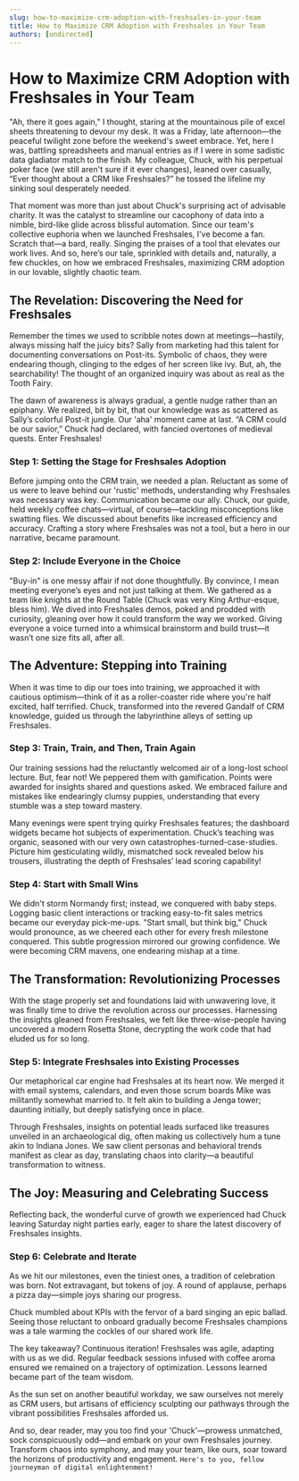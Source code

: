 ```yaml
---
slug: how-to-maximize-crm-adoption-with-freshsales-in-your-team
title: How to Maximize CRM Adoption with Freshsales in Your Team
authors: [undirected]
---
```



# How to Maximize CRM Adoption with Freshsales in Your Team

"Ah, there it goes again," I thought, staring at the mountainous pile of excel sheets threatening to devour my desk. It was a Friday, late afternoon—the peaceful twilight zone before the weekend's sweet embrace. Yet, here I was, battling spreadsheets and manual entries as if I were in some sadistic data gladiator match to the finish. My colleague, Chuck, with his perpetual poker face (we still aren't sure if it ever changes), leaned over casually, “Ever thought about a CRM like Freshsales?” he tossed the lifeline my sinking soul desperately needed.

That moment was more than just about Chuck's surprising act of advisable charity. It was the catalyst to streamline our cacophony of data into a nimble, bird-like glide across blissful automation. Since our team's collective euphoria when we launched Freshsales, I've become a fan. Scratch that—a bard, really. Singing the praises of a tool that elevates our work lives. And so, here’s our tale, sprinkled with details and, naturally, a few chuckles, on how we embraced Freshsales, maximizing CRM adoption in our lovable, slightly chaotic team.

## The Revelation: Discovering the Need for Freshsales
Remember the times we used to scribble notes down at meetings—hastily, always missing half the juicy bits? Sally from marketing had this talent for documenting conversations on Post-its. Symbolic of chaos, they were endearing though, clinging to the edges of her screen like ivy. But, ah, the searchability! The thought of an organized inquiry was about as real as the Tooth Fairy. 

The dawn of awareness is always gradual, a gentle nudge rather than an epiphany. We realized, bit by bit, that our knowledge was as scattered as Sally’s colorful Post-it jungle. Our 'aha' moment came at last. “A CRM could be our savior,” Chuck had declared, with fancied overtones of medieval quests. Enter Freshsales!

### Step 1: Setting the Stage for Freshsales Adoption
Before jumping onto the CRM train, we needed a plan. Reluctant as some of us were to leave behind our 'rustic' methods, understanding why Freshsales was necessary was key. Communication became our ally. Chuck, our guide, held weekly coffee chats—virtual, of course—tackling misconceptions like swatting flies. We discussed about benefits like increased efficiency and accuracy. Crafting a story where Freshsales was not a tool, but a hero in our narrative, became paramount.

### Step 2: Include Everyone in the Choice
"Buy-in" is one messy affair if not done thoughtfully. By convince, I mean meeting everyone’s eyes and not just talking at them. We gathered as a team like knights at the Round Table (Chuck was very King Arthur-esque, bless him). We dived into Freshsales demos, poked and prodded with curiosity, gleaning over how it could transform the way we worked. Giving everyone a voice turned into a whimsical brainstorm and build trust—it wasn’t one size fits all, after all.

## The Adventure: Stepping into Training

When it was time to dip our toes into training, we approached it with cautious optimism—think of it as a roller-coaster ride where you're half excited, half terrified. Chuck, transformed into the revered Gandalf of CRM knowledge, guided us through the labyrinthine alleys of setting up Freshsales.

### Step 3: Train, Train, and Then, Train Again
Our training sessions had the reluctantly welcomed air of a long-lost school lecture. But, fear not! We peppered them with gamification. Points were awarded for insights shared and questions asked. We embraced failure and mistakes like endearingly clumsy puppies, understanding that every stumble was a step toward mastery. 

Many evenings were spent trying quirky Freshsales features; the dashboard widgets became hot subjects of experimentation. Chuck’s teaching was organic, seasoned with our very own catastrophes-turned-case-studies. Picture him gesticulating wildly, mismatched sock revealed below his trousers, illustrating the depth of Freshsales’ lead scoring capability!

### Step 4: Start with Small Wins
We didn't storm Normandy first; instead, we conquered with baby steps. Logging basic client interactions or tracking easy-to-fit sales metrics became our everyday pick-me-ups. "Start small, but think big," Chuck would pronounce, as we cheered each other for every fresh milestone conquered. This subtle progression mirrored our growing confidence. We were becoming CRM mavens, one endearing mishap at a time.

## The Transformation: Revolutionizing Processes

With the stage properly set and foundations laid with unwavering love, it was finally time to drive the revolution across our processes. Harnessing the insights gleaned from Freshsales, we felt like three-wise-people having uncovered a modern Rosetta Stone, decrypting the work code that had eluded us for so long.

### Step 5: Integrate Freshsales into Existing Processes
Our metaphorical car engine had Freshsales at its heart now. We merged it with email systems, calendars, and even those scrum boards Mike was militantly somewhat married to. It felt akin to building a Jenga tower; daunting initially, but deeply satisfying once in place.

Through Freshsales, insights on potential leads surfaced like treasures unveiled in an archaeological dig, often making us collectively hum a tune akin to Indiana Jones. We saw client personas and behavioral trends manifest as clear as day, translating chaos into clarity—a beautiful transformation to witness.

## The Joy: Measuring and Celebrating Success

Reflecting back, the wonderful curve of growth we experienced had Chuck leaving Saturday night parties early, eager to share the latest discovery of Freshsales insights.

### Step 6: Celebrate and Iterate
As we hit our milestones, even the tiniest ones, a tradition of celebration was born. Not extravagant, but tokens of joy. A round of applause, perhaps a pizza day—simple joys sharing our progress.

Chuck mumbled about KPIs with the fervor of a bard singing an epic ballad. Seeing those reluctant to onboard gradually become Freshsales champions was a tale warming the cockles of our shared work life.

The key takeaway? Continuous iteration! Freshsales was agile, adapting with us as we did. Regular feedback sessions infused with coffee aroma ensured we remained on a trajectory of optimization. Lessons learned became part of the team wisdom.

As the sun set on another beautiful workday, we saw ourselves not merely as CRM users, but artisans of efficiency sculpting our pathways through the vibrant possibilities Freshsales afforded us.

And so, dear reader, may you too find your 'Chuck'—prowess unmatched, sock conspicuously odd—and embark on your own Freshsales journey. Transform chaos into symphony, and may your team, like ours, soar toward the horizons of productivity and engagement. `Here's to you, fellow journeyman of digital enlightenment!`